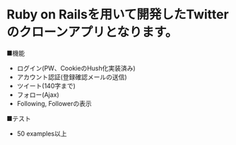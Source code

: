# Ruby on Railsを用いて開発したTwitterのクローンアプリとなります。

■機能
- ログイン(PW、CookieのHush化実装済み)
- アカウント認証(登録確認メールの送信)
- ツイート(140字まで)
- フォロー(Ajax)
- Following, Followerの表示

■テスト
- 50 examples以上



